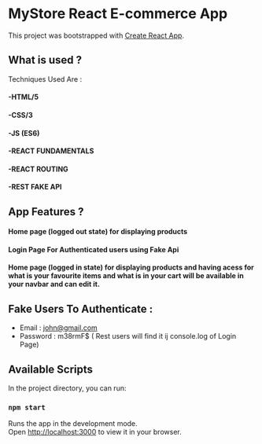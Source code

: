 # MyStore React E-commerce App

This project was bootstrapped with [Create React App](https://github.com/facebook/create-react-app).

## What is used ?
Techniques Used Are :
#### -HTML/5
#### -CSS/3
#### -JS (ES6)
#### -REACT FUNDAMENTALS
#### -REACT ROUTING
#### -REST FAKE API

## App Features ?
#### Home page (logged out state) for displaying products
#### Login Page For Authenticated  users using Fake Api
#### Home page (logged in state) for displaying products and having acess for what is your favourite items and what is in your cart will be available in your navbar and can edit it.

## Fake Users To Authenticate :
- Email : john@gmail.com
- Password :  m38rmF$
( Rest users will find it ij console.log of Login Page)

## Available Scripts

In the project directory, you can run:

### `npm start`

Runs the app in the development mode.\
Open [http://localhost:3000](http://localhost:3000) to view it in your browser.

